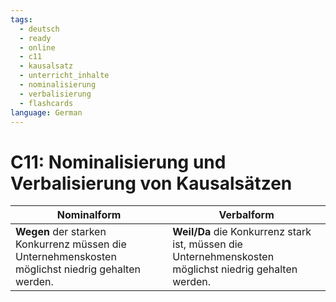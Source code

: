 ```yaml
---
tags:
  - deutsch
  - ready
  - online
  - c11
  - kausalsatz
  - unterricht_inhalte
  - nominalisierung
  - verbalisierung
  - flashcards
language: German
---
```


# C11: Nominalisierung und Verbalisierung von Kausalsätzen

| __Nominalform__                                                                                   | __Verbalform__                                                                                         |
| ------------------------------------------------------------------------------------------------- | ------------------------------------------------------------------------------------------------------ |
| __Wegen__ der starken Konkurrenz müssen die Unternehmenskosten möglichst niedrig gehalten werden. | __Weil/Da__ die Konkurrenz stark ist, müssen die Unternehmenskosten möglichst niedrig gehalten werden. |
